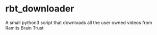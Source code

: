 # rbt_downloader
A small python3 script that downloads all the user owned videos from Ramits Brain Trust
